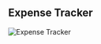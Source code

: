## Expense Tracker

![Expense Tracker](https://github.com/user-attachments/assets/5f1d0d5f-4e5c-4a53-a588-473c3d6041b7)
